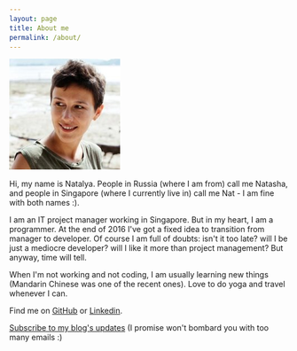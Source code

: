```yaml
---
layout: page
title: About me
permalink: /about/
---
```


![Natalya Kosenko](/assets/kosenko.jpg)

Hi, my name is Natalya. People in Russia (where I am from) call me Natasha, and people in Singapore (where I currently live in) call me Nat - I am fine with both names :).

I am an IT project manager working in Singapore. But in my heart, I am a programmer. At the end of 2016 I've got a fixed idea to transition from manager to developer. Of course I am full of doubts: isn't it too late? will I be just a mediocre developer? will I like it more than project management? But anyway, time will tell.

When I'm not working and not coding, I am usually learning new things (Mandarin Chinese was one of the recent ones). Love to do yoga and travel whenever I can.

Find me on [GitHub](https://github.com/sergodeeva) or [Linkedin](https://www.linkedin.com/in/natalyakosenko/).

[Subscribe to my blog's updates](http://eepurl.com/dgBLKn) (I promise won't bombard you with too many emails :)